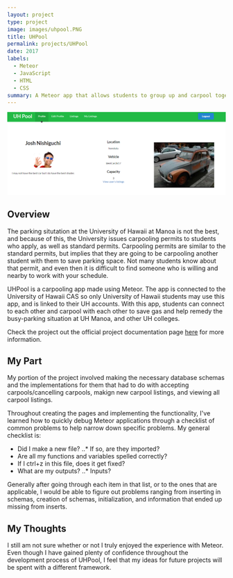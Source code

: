 ```yaml
---
layout: project
type: project
image: images/uhpool.PNG
title: UHPool
permalink: projects/UHPool
date: 2017
labels:
  - Meteor
  - JavaScript
  - HTML
  - CSS
summary: A Meteor app that allows students to group up and carpool together.
---
```


<center><img class="ui medium right floated rounded image" src="../images/uhpoolprofile.png"></center>

## Overview

The parking situtation at the University of Hawaii at Manoa is not the best, and because of this, the University issues carpooling permits to students who apply, as well as standard permits. Carpooling permits are similar to the standard permits, but implies that they are going to be carpooling another student with them to save parking space. Not many students know about that permit, and even then it is difficult to find someone who is willing and nearby to work with your schedule.

UHPool is a carpooling app made using Meteor. The app is connected to the University of Hawaii CAS so only University of Hawaii students may use this app, and is linked to their UH accounts. With this app, students can connect to each other and carpool with each other to save gas and help remedy the busy-parking situation at UH Manoa, and other UH colleges.

Check the project out the official project documentation page <a href="https://uhpool.github.io/">here</a> for more information.

## My Part

My portion of the project involved making the necessary database schemas and the implementations for them that had to do with accepting carpools/cancelling carpools, makign new carpool listings, and viewing all carpool listings.

Throughout creating the pages and implementing the functionality, I've learned how to quickly debug Meteor applications through a checklist of common problems to help narrow down specific problems. My general checklist is: 

* Did I make a new file?
..* If so, are they imported?
* Are all my functions and variables spelled correctly?
* If I ctrl+z in this file, does it get fixed?
* What are my outputs?
..* Inputs?

Generally after going through each item in that list, or to the ones that are applicable, I would be able to figure out problems ranging from inserting in schemas, creation of schemas, initialization, and information that ended up missing from inserts. 

## My Thoughts

I still am not sure whether or not I truly enjoyed the experience with Meteor. Even though I have gained plenty of confidence throughout the development process of UHPool, I feel that my ideas for future projects will be spent with a different framework.
